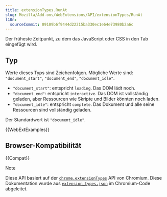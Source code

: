 ```yaml
---
title: extensionTypes.RunAt
slug: Mozilla/Add-ons/WebExtensions/API/extensionTypes/RunAt
l10n:
  sourceCommit: 09109b6f9444d22215ba330ec1e64e73980b2a6c
---
```


Der früheste Zeitpunkt, zu dem das JavaScript oder CSS in den Tab eingefügt wird.

## Typ

Werte dieses Typs sind Zeichenfolgen. Mögliche Werte sind: `"document_start"`, `"document_end"`, `"document_idle"`.

- `"document_start"`: entspricht `loading`. Das DOM lädt noch.
- `"document_end"`: entspricht `interactive`. Das DOM ist vollständig geladen, aber Ressourcen wie Skripte und Bilder könnten noch laden.
- `"document_idle"`: entspricht `complete`. Das Dokument und alle seine Ressourcen sind vollständig geladen.

Der Standardwert ist `"document_idle"`.

{{WebExtExamples}}

## Browser-Kompatibilität

{{Compat}}

> [!NOTE]
> Diese API basiert auf der [`chrome.extensionTypes`](https://developer.chrome.com/docs/extensions/reference/api/extensionTypes#type-RunAt) API von Chromium. Diese Dokumentation wurde aus [`extension_types.json`](https://chromium.googlesource.com/chromium/src/+/master/extensions/common/api/extension_types.json) im Chromium-Code abgeleitet.
